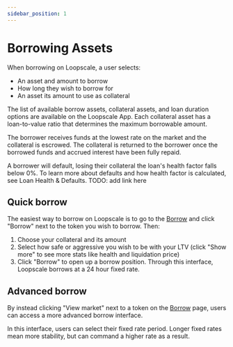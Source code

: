 ```yaml
---
sidebar_position: 1
---
```


# Borrowing Assets
When borrowing on Loopscale, a user selects:

- An asset and amount to borrow
- How long they wish to borrow for
- An asset its amount to use as collateral

The list of available borrow assets, collateral assets, and loan duration options are available on the Loopscale App. Each collateral asset has a loan-to-value ratio that determines the maximum borrowable amount.

The borrower receives funds at the lowest rate on the market and the collateral is escrowed. The collateral is returned to the borrower once the borrowed funds and accrued interest have been fully repaid.

A borrower will default, losing their collateral the loan's health factor falls below 0%. To learn more about defaults and how health factor is calculated, see Loan Health & Defaults. TODO: add link here

## Quick borrow

The easiest way to borrow on Loopscale is to go to the [Borrow](https://app.loopscale.com/borrow) and click "Borrow" next to the token you wish to borrow. Then:

1. Choose your collateral and its amount
2. Select how safe or aggressive you wish to be with your LTV (click "Show more" to see more stats like health and liquidation price)
3. Click "Borrow" to open up a borrow position. Through this interface, Loopscale borrows at a 24 hour fixed rate.

## Advanced borrow

By instead clicking "View market" next to a token on the [Borrow](https://app.loopscale.com/borrow) page, users can access a more advanced borrow interface.

In this interface, users can select their fixed rate period. Longer fixed rates mean more stability, but can command a higher rate as a result. 

